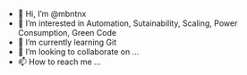 - 👋 Hi, I’m @mbntnx
- 👀 I’m interested in Automation, Sutainability, Scaling, Power Consumption, Green Code
- 🌱 I’m currently learning Git
- 💞️ I’m looking to collaborate on ...
- 📫 How to reach me ...

<!---
mbntnx/mbntnx is a ✨ special ✨ repository because its `README.md` (this file) appears on your GitHub profile.
You can click the Preview link to take a look at your changes.
--->
